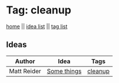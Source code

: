 # Tag: cleanup

[home](../index.md) || [idea list](../ideas.md) || [tag list](../tags.md)

## Ideas

| Author | Idea | Tags |
|---|---|---|
| Matt Reider | [Some things](../ideas/some-things.md) | [cleanup](cleanup.md) |
